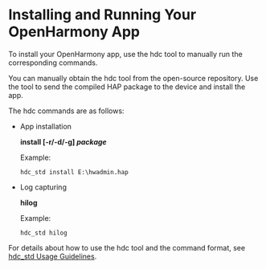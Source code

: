 # Installing and Running Your OpenHarmony App<a name="EN-US_TOPIC_0000001115941596"></a>

To install your OpenHarmony app, use the hdc tool to manually run the corresponding commands.

You can manually obtain the hdc tool from the open-source repository. Use the tool to send the compiled HAP package to the device and install the app.

The hdc commands are as follows:

-   App installation

    **install \[-r/-d/-g\]  _package_**

    Example:

    ```
    hdc_std install E:\hwadmin.hap
    ```

-   Log capturing

    **hilog**

    Example:

    ```
    hdc_std hilog
    ```


For details about how to use the hdc tool and the command format, see [hdc_std Usage Guidelines](../../device-dev/subsystems/oem_subsys_toolchain_hdc_guide.md).

